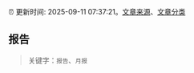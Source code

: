:alarm_clock: 更新时间: 2025-09-11 07:37:21。[文章来源](/README.md)、[文章分类](/TAGS.md)

## 报告


> 关键字：`报告`、`月报`



